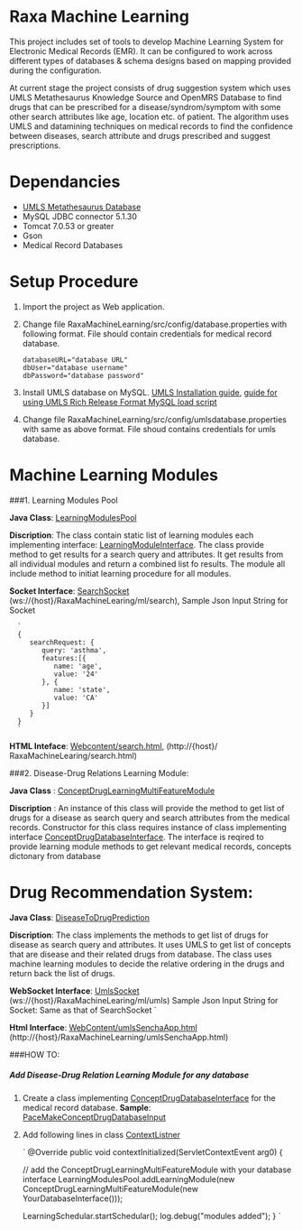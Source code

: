 Raxa Machine Learning
===================

   This project includes set of tools to develop Machine Learning System for Electronic Medical Records (EMR). It can be configured to work across different types of databases & schema designs based on mapping provided during the configuration.

   At current stage the project consists of drug suggestion system which uses UMLS Metathesaurus Knowledge Source and OpenMRS Database to find drugs that can be prescribed for a disease/syndrom/symptom with some other search attributes like age, location etc. of patient. The algorithm uses UMLS and datamining techniques on medical records to find the confidence between diseases, search attribute and drugs prescribed and suggest prescriptions.

Dependancies
====================

   * [UMLS Metathesaurus Database](http://www.nlm.nih.gov/research/umls/knowledge_sources/metathesaurus/)
   * MySQL JDBC connector 5.1.30
   * Tomcat 7.0.53 or greater
   * Gson
   * Medical Record Databases


Setup Procedure
====================

   1. Import the project as Web application.
   2. Change file RaxaMachineLearning/src/config/database.properties with following format. File should contain credentials for medical record database.

      ~~~~~~~~~~
      databaseURL="database URL"
      dbUser="database username"
      dbPassword="database password"
      ~~~~~~~~~~
   3. Install UMLS database on MySQL. [UMLS Installation guide](http://www.ncbi.nlm.nih.gov/books/NBK9683/), [guide for using UMLS Rich Release Format MySQL load script](http://www.nlm.nih.gov/research/umls/implementation_resources/scripts/README_RRF_MySQL_Output_Stream.html)
   4. Change file RaxaMachineLearning/src/config/umlsdatabase.properties with same as above format. File shoud contains credentials for umls database.

Machine Learning Modules
====================

###1. Learning Modules Pool

   **Java Class**: [LearningModulesPool](/src/com/machine/learning/LearningModulesPool.java)

   **Discription**: The class contain static list of learning modules each implementing interface: [LearningModuleInterface](src/com/machine/learning/interfaces/LearningModuleInterface.java). The class provide method to get results for a search query and attributes. It get results from all individual modules and return a combined list fo results. The module all include method to initiat learning procedure for all modules.

   **Socket Interface**: [SearchSocket](/src/com/machine/learning/socket/SearchSocket.java) (ws://{host}/RaxaMachineLearing/ml/search), Sample Json Input String for Socket
   
      `
      {
         searchRequest: { 
            query: 'asthma', 
            features:[{
               name: 'age', 
               value: '24'
            }, {
               name: 'state',
               value: 'CA'
            }]
         }
      }
      `

   **HTML Inteface**: [Webcontent/search.html](/WebContent/search.html), (http://{host}/  RaxaMachineLearing/search.html)

###2. Disease-Drug Relations Learning Module:

   **Java Class** : [ConceptDrugLearningMultiFeatureModule](/src/com/learningmodule/association/conceptdrug/multifeature/ConceptDrugLearningMultiFeatureModule.java)

   **Discription** : An instance of this class will provide the method to get list of drugs for a disease as search query and search attributes from the medical records. Constructor for this class requires instance of class implementing interface [ConceptDrugDatabaseInterface](/src/com/learningmodule/association/conceptdrug/ConceptDrugDatabaseInterface.java). The interface is reqired to provide learning module methods to get relevant medical records, concepts dictonary from database

Drug Recommendation System:
==========================

   **Java Class**: [DiseaseToDrugPrediction](/src/com/umls/search/DiseaseToDrugPrediction.java)

   **Discription**: The class implements the methods to get list of drugs for disease as search query and attributes. It uses UMLS to get list of concepts that are disease and their related drugs from database. The class uses machine learning modules to decide the relative ordering in the drugs and return back the list of drugs.
   
   **WebSocket Interface**: [UmlsSocket](/src/com/machine/learning/socket/UmlsSocket.java) (ws://{host}/RaxaMachineLearing/ml/umls)
      Sample Json Input String for Socket: Same as that of SearchSocket
      `

   **Html Interface**: [WebContent/umlsSenchaApp.html](/WebContent/umlsSenchaApp.html) (http://{host}/RaxaMachineLearning/umlsSenchaApp.html)

###HOW TO:

##### Add Disease-Drug Relation Learning Module for any database

   1) Create a class implementing [ConceptDrugDatabaseInterface](/src/com/learningmodule/association/conceptdrug/ConceptDrugDatabaseInterface.java) for the medical record database. **Sample**: [PaceMakeConceptDrugDatabaseInput](/src/com/pacemaker/association/PaceMakeConceptDrugDatabaseInput.java)
   2) Add following lines in class [ContextListner](/src/com/machine/learning/ContextListener.java)
   
      `
      @Override
      public void contextInitialized(ServletContextEvent arg0) {
        
         // add the ConceptDrugLearningMultiFeatureModule with your database interface
         LearningModulesPool.addLearningModule(new ConceptDrugLearningMultiFeatureModule(new YourDatabaseInterface()));
        
         LearningSchedular.startSchedular();
         log.debug("modules added");
      }
      `

